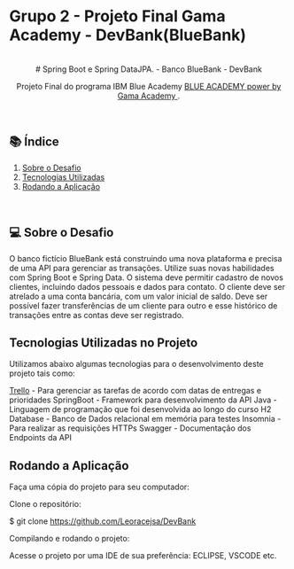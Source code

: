 # Grupo 2 - Projeto Final Gama Academy - DevBank(BlueBank)

<br>
<div align=center>   
# Spring Boot e Spring DataJPA. - Banco BlueBank - DevBank

Projeto Final do programa IBM Blue Academy <a href="https://ibmblueacademy.corporate.gama.academy/"> BLUE ACADEMY power by Gama Academy </a>.

</div><br>

## 📚 Índice
 1. [Sobre o Desafio](#projeto)
 2. [Tecnologias Utilizadas](#tecnologias)
 3. [Rodando a Aplicação](#requisitos)
<div id='projeto'/>
<br>

## 💻 Sobre o Desafio

O banco fictício BlueBank está construindo uma nova plataforma e precisa de
uma API para gerenciar as transações. Utilize suas novas habilidades com Spring Boot e
Spring Data.
O sistema deve permitir cadastro de novos clientes, incluindo dados pessoais e
dados para contato. O cliente deve ser atrelado a uma conta bancária, com um valor
inicial de saldo. Deve ser possível fazer transferências de um cliente para outro e esse
histórico de transações entre as contas deve ser registrado.

## Tecnologias Utilizadas no Projeto

Utilizamos abaixo algumas tecnologias para o desenvolvimento deste projeto tais como:

<a href="https://trello.com/b/POKeOJoX/blue-academy-ibm">Trello</a> - Para gerenciar as tarefas de acordo com datas de entregas e prioridades
SpringBoot - Framework para desenvolvimento da API
Java - Linguagem de programação que foi desenvolvida ao longo do curso
H2 Database - Banco de Dados relacional em memória para testes
Insomnia - Para realizar as requisições HTTPs
Swagger - Documentação dos Endpoints da API

## Rodando a Aplicação

Faça uma cópia do projeto para seu computador:

Clone o repositório:

$ git clone https://github.com/Leoracejsa/DevBank

Compilando e rodando o projeto:

Acesse o projeto por uma IDE de sua preferência: ECLIPSE, VSCODE etc.


